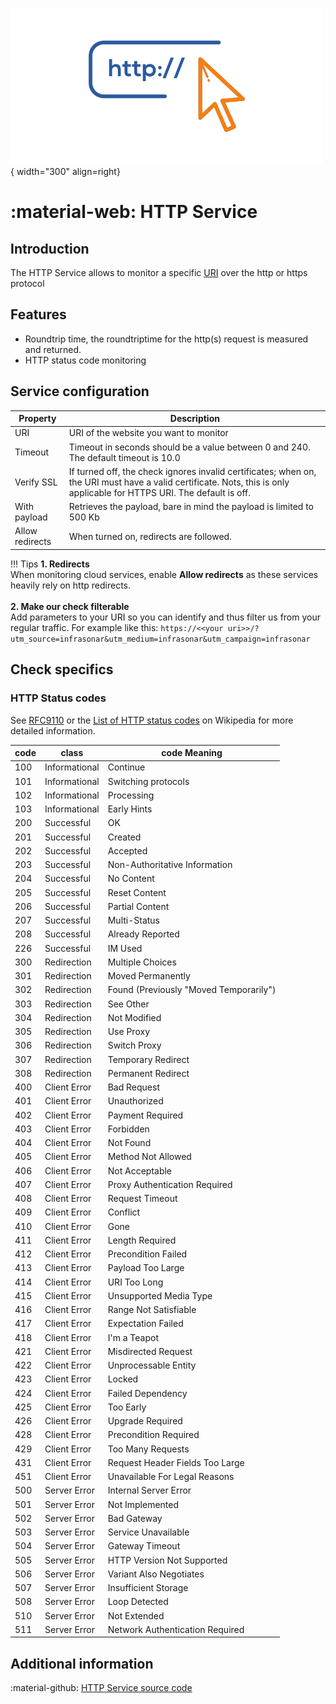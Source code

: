 ![HTTP-Service](../../images/probe_http.png){ width="300" align=right}

# :material-web: HTTP Service

## Introduction

The HTTP Service allows to monitor a specific [URI](https://en.wikipedia.org/wiki/Uniform_Resource_Identifier) over the http or https protocol

## Features

* Roundtrip time, the roundtriptime for the http(s) request is measured and returned.
* HTTP status code monitoring

## Service configuration

Property        | Description
----------------|------------------------
URI             | URI of the website you want to monitor
Timeout         | Timeout in seconds should be a value between 0 and 240. The default timeout is 10.0
Verify SSL      | If turned off, the check ignores invalid certificates; when on, the URI must have a valid certificate. Nots, this is only applicable for HTTPS URI. The default is off.
With payload    | Retrieves the payload, bare in mind the payload is limited to 500 Kb
Allow redirects | When turned on, redirects are followed.

!!! Tips
    **1. Redirects**<br>
    When monitoring cloud services, enable **Allow redirects** as these services heavily rely on http redirects.
    <br><br>
    **2. Make our check filterable**<br>
    Add parameters to your URI so you can identify and thus filter us from your regular traffic.
    For example like this:
    ```
    https://<<your uri>>/?utm_source=infrasonar&utm_medium=infrasonar&utm_campaign=infrasonar
    ```


## Check specifics

### HTTP Status codes

See [RFC9110](https://www.rfc-editor.org/rfc/rfc9110.html#name-status-codes) or the [List of HTTP status codes](https://en.wikipedia.org/wiki/List_of_HTTP_status_codes) on Wikipedia for more detailed information.

code | class         | code Meaning
-----|---------------|-------------
100  | Informational | Continue
101  | Informational | Switching protocols
102  | Informational | Processing
103  | Informational | Early Hints
200  | Successful    | OK
201  | Successful    | Created
202  | Successful    | Accepted
203  | Successful    | Non-Authoritative Information
204  | Successful    | No Content
205  | Successful    | Reset Content
206  | Successful    | Partial Content
207  | Successful    | Multi-Status
208  | Successful    | Already Reported
226  | Successful    | IM Used
300  | Redirection   | Multiple Choices
301  | Redirection   | Moved Permanently
302  | Redirection   | Found (Previously "Moved Temporarily")
303  | Redirection   | See Other
304  | Redirection   | Not Modified
305  | Redirection   | Use Proxy
306  | Redirection   | Switch Proxy
307  | Redirection   | Temporary Redirect
308  | Redirection   | Permanent Redirect
400  | Client Error  | Bad Request
401  | Client Error  | Unauthorized
402  | Client Error  | Payment Required
403  | Client Error  | Forbidden
404  | Client Error  | Not Found
405  | Client Error  | Method Not Allowed
406  | Client Error  | Not Acceptable
407  | Client Error  | Proxy Authentication Required
408  | Client Error  | Request Timeout
409  | Client Error  | Conflict
410  | Client Error  | Gone
411  | Client Error  | Length Required
412  | Client Error  | Precondition Failed
413  | Client Error  | Payload Too Large
414  | Client Error  | URI Too Long
415  | Client Error  | Unsupported Media Type
416  | Client Error  | Range Not Satisfiable
417  | Client Error  | Expectation Failed
418  | Client Error  | I'm a Teapot
421  | Client Error  | Misdirected Request
422  | Client Error  | Unprocessable Entity
423  | Client Error  | Locked
424  | Client Error  | Failed Dependency
425  | Client Error  | Too Early
426  | Client Error  | Upgrade Required
428  | Client Error  | Precondition Required
429  | Client Error  | Too Many Requests
431  | Client Error  | Request Header Fields Too Large
451  | Client Error  | Unavailable For Legal Reasons
500  | Server Error  | Internal Server Error
501  | Server Error  | Not Implemented
502  | Server Error  | Bad Gateway
503  | Server Error  | Service Unavailable
504  | Server Error  | Gateway Timeout
505  | Server Error  | HTTP Version Not Supported
506  | Server Error  | Variant Also Negotiates
507  | Server Error  | Insufficient Storage
508  | Server Error  | Loop Detected
510  | Server Error  | Not Extended
511  | Server Error  | Network Authentication Required

## Additional information

:material-github: [HTTP Service source code](https://github.com/infrasonar/http-prbe)